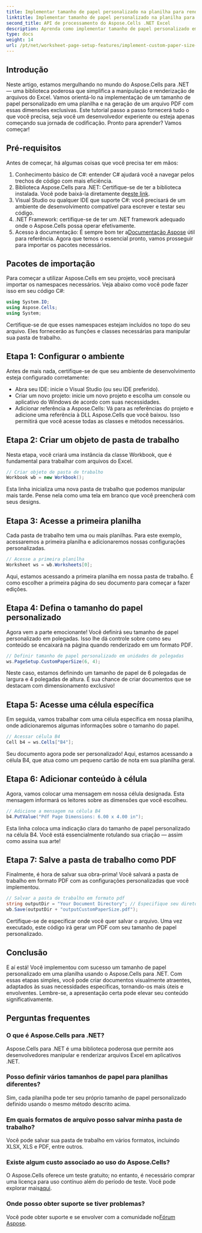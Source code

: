 ```yaml
---
title: Implementar tamanho de papel personalizado na planilha para renderização
linktitle: Implementar tamanho de papel personalizado na planilha para renderização
second_title: API de processamento do Aspose.Cells .NET Excel
description: Aprenda como implementar tamanho de papel personalizado em planilhas usando Aspose.Cells para .NET. Passos fáceis para gerar documentos PDF personalizados.
type: docs
weight: 14
url: /pt/net/worksheet-page-setup-features/implement-custom-paper-size-for-rendering/
---
```

## Introdução
Neste artigo, estamos mergulhando no mundo do Aspose.Cells para .NET — uma biblioteca poderosa que simplifica a manipulação e renderização de arquivos do Excel. Vamos orientá-lo na implementação de um tamanho de papel personalizado em uma planilha e na geração de um arquivo PDF com essas dimensões exclusivas. Este tutorial passo a passo fornecerá tudo o que você precisa, seja você um desenvolvedor experiente ou esteja apenas começando sua jornada de codificação.
Pronto para aprender? Vamos começar!
## Pré-requisitos
Antes de começar, há algumas coisas que você precisa ter em mãos:
1. Conhecimento básico de C#: entender C# ajudará você a navegar pelos trechos de código com mais eficiência.
2.  Biblioteca Aspose.Cells para .NET: Certifique-se de ter a biblioteca instalada. Você pode baixá-la diretamente de[este link](https://releases.aspose.com/cells/net/).
3. Visual Studio ou qualquer IDE que suporte C#: você precisará de um ambiente de desenvolvimento compatível para escrever e testar seu código.
4. .NET Framework: certifique-se de ter um .NET framework adequado onde o Aspose.Cells possa operar efetivamente.
5.  Acesso à documentação: É sempre bom ter a[Documentação Aspose](https://reference.aspose.com/cells/net/) útil para referência.
Agora que temos o essencial pronto, vamos prosseguir para importar os pacotes necessários.
## Pacotes de importação
Para começar a utilizar Aspose.Cells em seu projeto, você precisará importar os namespaces necessários. Veja abaixo como você pode fazer isso em seu código C#:
```csharp
using System.IO;
using Aspose.Cells;
using System;
```
Certifique-se de que esses namespaces estejam incluídos no topo do seu arquivo. Eles fornecerão as funções e classes necessárias para manipular sua pasta de trabalho.
## Etapa 1: Configurar o ambiente
Antes de mais nada, certifique-se de que seu ambiente de desenvolvimento esteja configurado corretamente:
- Abra seu IDE: inicie o Visual Studio (ou seu IDE preferido).
- Criar um novo projeto: inicie um novo projeto e escolha um console ou aplicativo do Windows de acordo com suas necessidades.
- Adicionar referência a Aspose.Cells: Vá para as referências do projeto e adicione uma referência à DLL Aspose.Cells que você baixou. Isso permitirá que você acesse todas as classes e métodos necessários.
## Etapa 2: Criar um objeto de pasta de trabalho
Nesta etapa, você criará uma instância da classe Workbook, que é fundamental para trabalhar com arquivos do Excel. 
```csharp
// Criar objeto de pasta de trabalho
Workbook wb = new Workbook();
```
Esta linha inicializa uma nova pasta de trabalho que podemos manipular mais tarde. Pense nela como uma tela em branco que você preencherá com seus designs.
## Etapa 3: Acesse a primeira planilha
Cada pasta de trabalho tem uma ou mais planilhas. Para este exemplo, acessaremos a primeira planilha e adicionaremos nossas configurações personalizadas.
```csharp
// Acesse a primeira planilha
Worksheet ws = wb.Worksheets[0];
```
Aqui, estamos acessando a primeira planilha em nossa pasta de trabalho. É como escolher a primeira página do seu documento para começar a fazer edições.
## Etapa 4: Defina o tamanho do papel personalizado
Agora vem a parte emocionante! Você definirá seu tamanho de papel personalizado em polegadas. Isso lhe dá controle sobre como seu conteúdo se encaixará na página quando renderizado em um formato PDF.
```csharp
// Definir tamanho de papel personalizado em unidades de polegadas
ws.PageSetup.CustomPaperSize(6, 4);
```
Neste caso, estamos definindo um tamanho de papel de 6 polegadas de largura e 4 polegadas de altura. É sua chance de criar documentos que se destacam com dimensionamento exclusivo!
## Etapa 5: Acesse uma célula específica
Em seguida, vamos trabalhar com uma célula específica em nossa planilha, onde adicionaremos algumas informações sobre o tamanho do papel.
```csharp
// Acessar célula B4
Cell b4 = ws.Cells["B4"];
```
Seu documento agora pode ser personalizado! Aqui, estamos acessando a célula B4, que atua como um pequeno cartão de nota em sua planilha geral.
## Etapa 6: Adicionar conteúdo à célula
Agora, vamos colocar uma mensagem em nossa célula designada. Esta mensagem informará os leitores sobre as dimensões que você escolheu.
```csharp
// Adicione a mensagem na célula B4
b4.PutValue("Pdf Page Dimensions: 6.00 x 4.00 in");
```
Esta linha coloca uma indicação clara do tamanho de papel personalizado na célula B4. Você está essencialmente rotulando sua criação — assim como assina sua arte!
## Etapa 7: Salve a pasta de trabalho como PDF
Finalmente, é hora de salvar sua obra-prima! Você salvará a pasta de trabalho em formato PDF com as configurações personalizadas que você implementou.
```csharp
// Salvar a pasta de trabalho em formato pdf
string outputDir = "Your Document Directory"; // Especifique seu diretório de saída
wb.Save(outputDir + "outputCustomPaperSize.pdf");
```
Certifique-se de especificar onde você quer salvar o arquivo. Uma vez executado, este código irá gerar um PDF com seu tamanho de papel personalizado.
## Conclusão
E aí está! Você implementou com sucesso um tamanho de papel personalizado em uma planilha usando o Aspose.Cells para .NET. Com essas etapas simples, você pode criar documentos visualmente atraentes, adaptados às suas necessidades específicas, tornando-os mais úteis e envolventes. Lembre-se, a apresentação certa pode elevar seu conteúdo significativamente.
## Perguntas frequentes
### O que é Aspose.Cells para .NET?
Aspose.Cells para .NET é uma biblioteca poderosa que permite aos desenvolvedores manipular e renderizar arquivos Excel em aplicativos .NET.
### Posso definir vários tamanhos de papel para planilhas diferentes?
Sim, cada planilha pode ter seu próprio tamanho de papel personalizado definido usando o mesmo método descrito acima.
### Em quais formatos de arquivo posso salvar minha pasta de trabalho?
Você pode salvar sua pasta de trabalho em vários formatos, incluindo XLSX, XLS e PDF, entre outros.
### Existe algum custo associado ao uso do Aspose.Cells?
 O Aspose.Cells oferece um teste gratuito; no entanto, é necessário comprar uma licença para uso contínuo além do período de teste. Você pode explorar mais[aqui](https://purchase.aspose.com/buy).
### Onde posso obter suporte se tiver problemas?
 Você pode obter suporte e se envolver com a comunidade no[Fórum Aspose](https://forum.aspose.com/c/cells/9).
